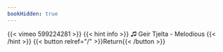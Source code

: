 ```yaml
---
bookHidden: true
---
```


{{< vimeo 599224281 >}}
{{< hint info >}}
♫ Geir Tjelta - Melodious
{{< /hint >}}
{{< button relref="/" >}}Return{{< /button >}}
